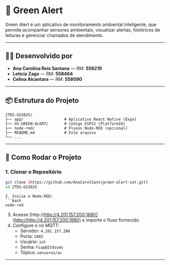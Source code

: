 # 🌱 Green Alert

Green Alert é um aplicativo de monitoramento ambiental inteligente, que permite acompanhar sensores ambientais, visualizar alertas, históricos de leituras e gerenciar chamados de atendimento.

---

## 👨‍💻 Desenvolvido por

- **Ana Carolina Reis Santana** — RM: **556219**
- **Leticia Zago** — RM: **558464**
- **Celina Alcantara** — RM: **558090**

---

## 📦 Estrutura do Projeto

```
2TDS-GS2025/
├── app/                  # Aplicativo React Native (Expo)
├── GS-GREEN-ALERT/       # Código ESP32 (PlatformIO)
├── node-red/             # Fluxos Node-RED (opcional)
├── README.md             # Este arquivo
└── ...
```

---

## 🚀 Como Rodar o Projeto

### 1. **Clonar o Repositório**

```bash
git clone (https://github.com/AnaCarolSant/green-alert-iot.git)
cd 2TDS-GS2025
```
   ```
2. Inicie o Node-RED:
   ```bash
   node-red
   ```
3. Acesse [http://http://4.201.157.200:1880](http://http://4.201.157.200:1880) e importe o fluxo fornecido.
4. Configure o nó MQTT:
   - Servidor: `4.201.157.200`
   - Porta: `1883`
   - Usuário: `iot`
   - Senha: `Fiap@2tdsvms`
   - Tópico: `sensores/ac`

---
